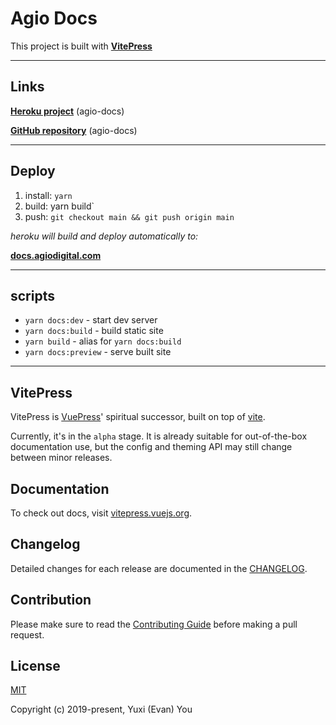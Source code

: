 # Agio Docs

This project is built with **[VitePress](https://vitepress.vuejs.org/)**

---

## Links

**[Heroku project](https://dashboard.heroku.com/apps/agio-docs)** (agio-docs)

**[GitHub repository](https://github.com/agio-digital/agio-docs)** (agio-docs)

---

## Deploy

1. install: `yarn`
2. build: yarn build`
3. push: `git checkout main && git push origin main`

_heroku will build and deploy automatically to:_

**[docs.agiodigital.com](https://docs.agiodigital.com)**

---

## scripts

- `yarn docs:dev` - start dev server
- `yarn docs:build` - build static site
- `yarn build` - alias for `yarn docs:build`
- `yarn docs:preview` - serve built site

---

## VitePress

VitePress is [VuePress](https://vuepress.vuejs.org)' spiritual successor, built on top of [vite](https://github.com/vitejs/vite).

Currently, it's in the `alpha` stage. It is already suitable for out-of-the-box documentation use, but the config and theming API may still change between minor releases.

## Documentation

To check out docs, visit [vitepress.vuejs.org](https://vitepress.vuejs.org).

## Changelog

Detailed changes for each release are documented in the [CHANGELOG](https://github.com/vuejs/vitepress/blob/main/CHANGELOG.md).

## Contribution

Please make sure to read the [Contributing Guide](https://github.com/vuejs/vitepress/blob/main/.github/contributing.md) before making a pull request.

## License

[MIT](https://github.com/vuejs/vitepress/blob/main/LICENSE)

Copyright (c) 2019-present, Yuxi (Evan) You

